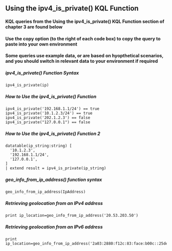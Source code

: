 ## Using the ipv4_is_private() KQL Function

#### KQL queries from the Using the ipv4_is_private() KQL Function section of chapter 3 are found below

#### Use the copy option (to the right of each code box) to copy the query to paste into your own environment

#### Some queries use example data, or are based on hyopthetical scenarios, and you should switch in relevant data to your environment if required


##### ipv4_is_private() Function Syntax
```KQL
ipv4_is_private(ip) 
```

##### How to Use the ipv4_is_private() Function
```KQL
ipv4_is_private('192.168.1.1/24') == true
ipv4_is_private('10.1.2.3/24') == true
ipv4_is_private('202.1.2.3') == false
ipv4_is_private("127.0.0.1") == false
```

##### How to Use the ipv4_is_private() Function 2
```KQL
datatable(ip_string:string) [
  '10.1.2.3',
  '192.168.1.1/24',
  '127.0.0.1',
]
| extend result = ipv4_is_private(ip_string)
```

##### geo_info_from_ip_address() function syntax
```KQL
geo_info_from_ip_address(IpAddress) 
```

##### Retrieving geolocation from an IPv4 address
```KQL
print ip_location=geo_info_from_ip_address('20.53.203.50')
```

##### Retrieving geolocation from an IPv6 address
```KQL
print ip_location=geo_info_from_ip_address('2a03:2880:f12c:83:face:b00c::25de')
```
